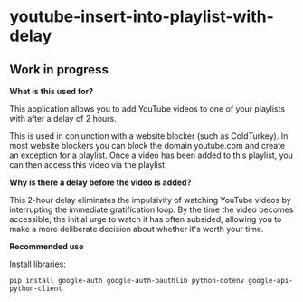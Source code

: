 # youtube-insert-into-playlist-with-delay

## Work in progress

**What is this used for?**

This application allows you to add YouTube videos to one of your playlists with after a delay of 2 hours.

This is used in conjunction with a website blocker (such as ColdTurkey). In most website blockers you can block the domain youtube.com and create an exception for a playlist. Once a video has been added to this playlist, you can then access this video via the playlist.

**Why is there a delay before the video is added?**

This 2-hour delay eliminates the impulsivity of watching YouTube videos by interrupting the immediate gratification loop. By the time the video becomes accessible, the initial urge to watch it has often subsided, allowing you to make a more deliberate decision about whether it's worth your time.

**Recommended use**

Install libraries:

`
pip install google-auth google-auth-oauthlib python-dotenv google-api-python-client
`

